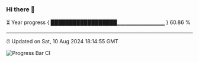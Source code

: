 ### Hi there 👋

⏳ Year progress { ██████████████████▁▁▁▁▁▁▁▁▁▁▁▁ } 60.86 %

---

⏰ Updated on Sat, 10 Aug 2024 18:14:55 GMT

![Progress Bar CI](https://github.com/liununu/liununu/workflows/Progress%20Bar%20CI/badge.svg)
